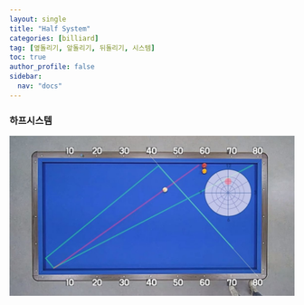 ```yaml
---
layout: single
title: "Half System"
categories: [billiard]
tag: [옆돌리기, 앞돌리기, 뒤돌리기, 시스템] 
toc: true
author_profile: false
sidebar:
  nav: "docs"
---
```


### 하프시스템

[![하프시스템4](/images/Half%20System(%ED%95%98%ED%94%84%EC%8B%9C%EC%8A%A4%ED%85%9C)_3.png)](/images/Half%20System(%ED%95%98%ED%94%84%EC%8B%9C%EC%8A%A4%ED%85%9C)_3.png)
